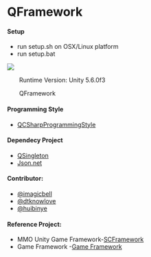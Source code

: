 # QFramework


#### Setup

* run setup.sh on OSX/Linux platform
* run setup.bat

![](./DocRes/1.png)

&emsp;&emsp;Runtime Version: Unity 5.6.0f3<br>

  QFramework

#### Programming Style

* [QCSharpProgrammingStyle](https://github.com/liangxiegame/QCSharpProgrammingStyle)

#### Dependecy Project

* [QSingleton](https://github.com/liangxiegame/QSingleton)
* [Json.net](https://github.com/JamesNK/Newtonsoft.Json)

#### Contributor:

- [@imagicbell](https://github.com/imagicbell)
- [@dtknowlove](https://github.com/dtknowlove)
- [@huibinye](https://github.com/HUIBINYE)

#### Reference Project:
* MMO Unity Game Framework-[SCFramework](https://github.com/SnowCold/Qarth)
* Game Framework -[Game Framework](https://github.com/GameFramework/GameFramework)